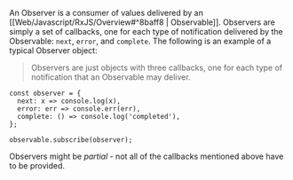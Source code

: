 An Observer is a consumer of values delivered by an [[Web/Javascript/RxJS/Overview#^8baff8 | Observable]]. Observers are simply a set of callbacks, one for each type of notification delivered by the Observable: `next`, `error`, and `complete`. The following is an example of a typical Observer object:

> Observers are just objects with three callbacks, one for each type of notification that an Observable may deliver.

```
const observer = {
  next: x => console.log(x),
  error: err => console.err(err),
  complete: () => console.log('completed'),
};

observable.subscribe(observer);
```

Observers might be *partial* - not all of the callbacks mentioned above have to be provided.
